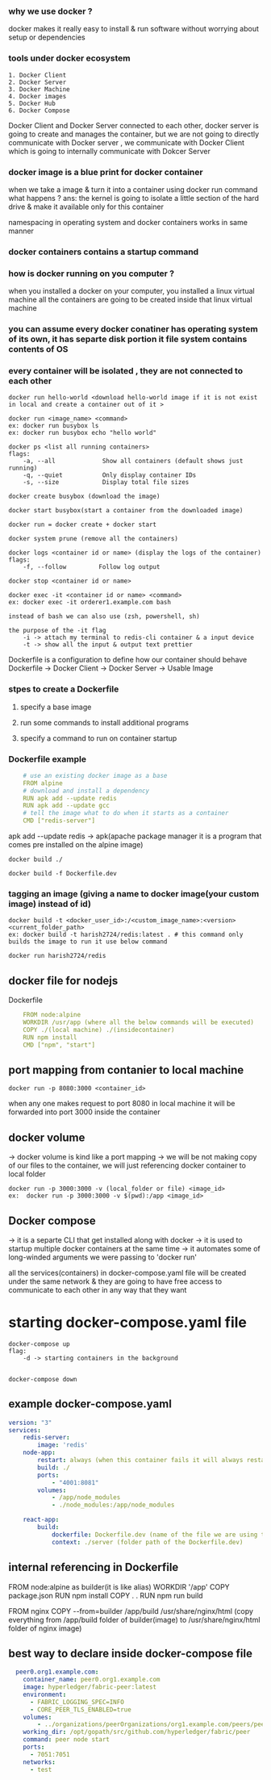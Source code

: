 
### why we use docker ?
docker makes it really easy to install & run software without worrying about setup or dependencies

### tools under docker ecosystem
    1. Docker Client
    2. Docker Server
    3. Docker Machine
    4. Docker images
    5. Docker Hub
    6. Docker Compose


Docker Client and Docker Server connected to each other, docker server is going to create and manages the container, but we are not going 
to directly communicate with Docker server , we communicate with Docker Client which is going to internally communicate with Dokcer Server


### docker image is a blue print for docker container
when we take a image & turn it into a container using docker run command what happens ?
ans: the kernel is going to isolate a little section of the hard drive & make it available only for this container

namespacing in operating system and docker containers works in same manner


### docker containers contains a startup command


### how is docker running on you computer ?
when you installed a docker on your computer, you installed a linux virtual machine
all the containers are going to be created inside that linux virtual machine

### you can assume every docker conatiner has operating system of its own, it has separte disk portion it file system contains contents of OS


### every container will be isolated , they are not connected to each other


```{r, engine='zsh', count_lines}
docker run hello-world <download hello-world image if it is not exist in local and create a container out of it >
```


```{r, engine='zsh', count_lines}
docker run <image_name> <command>
ex: docker run busybox ls
ex: docker run busybox echo "hello world"
```






```{r, engine='zsh', count_lines}
docker ps <list all running containers> 
flags:
    -a, --all             Show all containers (default shows just running)
    -q, --quiet           Only display container IDs
    -s, --size            Display total file sizes
```

```{r, engine='zsh', count_lines}
docker create busybox (download the image)
```


```{r, engine='zsh', count_lines}
docker start busybox(start a container from the downloaded image)
```


```{r, engine='zsh', count_lines}
docker run = docker create + docker start
```



```{r, engine='zsh', count_lines}
docker system prune (remove all the containers)
```



```{r, engine='zsh', count_lines}
docker logs <container id or name> (display the logs of the container)
flags: 
    -f, --follow         Follow log output
```

```{r, engine='zsh', count_lines}
docker stop <container id or name>
```


```{r, engine='zsh', count_lines}
docker exec -it <container id or name> <command>
ex: docker exec -it orderer1.example.com bash

instead of bash we can also use (zsh, powershell, sh)

the purpose of the -it flag
    -i -> attach my terminal to redis-cli container & a input device
    -t -> show all the input & output text prettier

```


Dockerfile is a configuration to define how our container should behave
Dockerfile -> Docker Client -> Docker Server -> Usable Image


 ### stpes to create a Dockerfile

 1. specify a base image

 2. run some commands to install additional programs 

 3. specify a command to run on container startup


 ### Dockerfile  example

 
```yaml
    # use an existing docker image as a base
    FROM alpine
    # download and install a dependency
    RUN apk add --update redis
    RUN apk add --update gcc
    # tell the image what to do when it starts as a container
    CMD ["redis-server"]
```

apk add --update redis -> apk(apache package manager it is a program that comes pre installed on the alpine image)


```{r, engine='zsh', count_lines}
docker build ./
```

```{r, engine='zsh', count_lines}
docker build -f Dockerfile.dev
```

### tagging an image (giving a name to docker image(your custom image) instead of id)

```{r, engine='zsh', count_lines}
docker build -t <docker_user_id>:/<custom_image_name>:<version> <current_folder_path>
ex: docker build -t harish2724/redis:latest . # this command only builds the image to run it use below command

docker run harish2724/redis
```


## docker file for nodejs

Dockerfile
```yaml
    FROM node:alpine
    WORKDIR /usr/app (where all the below commands will be executed)
    COPY ./(local machine) ./(insidecontainer)
    RUN npm install
    CMD ["npm", "start"]
```

## port mapping from contanier to local machine
```{r, engine='zsh', count_lines}
docker run -p 8080:3000 <container_id>
```
when any one makes request to port 8080 in local machine it will be forwarded into port 3000 inside the container



## docker volume
-> docker volume is kind like a port mapping
-> we will be not making copy of our files to the container, we will just referencing docker container to local folder


```{r, engine='zsh', count_lines}
docker run -p 3000:3000 -v (local_folder or file) <image_id>
ex:  docker run -p 3000:3000 -v $(pwd):/app <image_id>
```

## Docker compose 

-> it is a separte CLI that get installed along with docker
-> it is used to startup multiple docker containers at the same time 
-> it automates some of long-winded arguments we were passing to 'docker run'


all the services(containers) in docker-compose.yaml file will be created under the same network & they are going to have free access to communicate to each other in any way that they want


# starting docker-compose.yaml file
```{r, engine='zsh', count_lines}
docker-compose up 
flag:
    -d -> starting containers in the background


docker-compose down

```


## example docker-compose.yaml

```yaml
version: "3"
services:
    redis-server:
        image: 'redis'
    node-app:
        restart: always (when this container fails it will always restarts, other falgs are no(dont restart), on-failue(only restart if the contanier failes with the error code, unless-stopped(always restart unless developer stops it forcibly)))
        build: ./
        ports: 
            - "4001:8081"
        volumes:
            - /app/node_modules
            - ./node_modules:/app/node_modules

    react-app:
        build: 
            dockerfile: Dockerfile.dev (name of the file we are using to build)
            context: ./server (folder path of the Dockerfile.dev)
```








## internal referencing in Dockerfile 

FROM node:alpine as builder(it is like alias)
WORKDIR '/app'
COPY package.json
RUN npm install
COPY . .
RUN npm run build

FROM nginx
COPY --from=builder /app/build /usr/share/nginx/html
(copy everything from /app/build folder of builder(image) to /usr/share/nginx/html folder of nginx image)



## best way to declare inside docker-compose file

```yaml
  peer0.org1.example.com:
    container_name: peer0.org1.example.com
    image: hyperledger/fabric-peer:latest
    environment:
      - FABRIC_LOGGING_SPEC=INFO
      - CORE_PEER_TLS_ENABLED=true
    volumes:
        - ../organizations/peerOrganizations/org1.example.com/peers/peer0.org1.example.com/msp:/etc/hyperledger/fabric/msp
    working_dir: /opt/gopath/src/github.com/hyperledger/fabric/peer
    command: peer node start
    ports:
      - 7051:7051
    networks:
      - test
```

